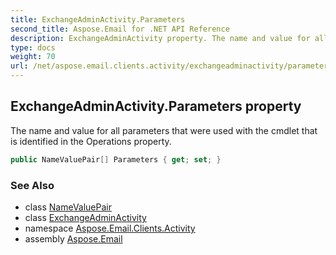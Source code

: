 ```yaml
---
title: ExchangeAdminActivity.Parameters
second_title: Aspose.Email for .NET API Reference
description: ExchangeAdminActivity property. The name and value for all parameters that were used with the cmdlet that is identified in the Operations property
type: docs
weight: 70
url: /net/aspose.email.clients.activity/exchangeadminactivity/parameters/
---
```

## ExchangeAdminActivity.Parameters property

The name and value for all parameters that were used with the cmdlet that is identified in the Operations property.

```csharp
public NameValuePair[] Parameters { get; set; }
```

### See Also

* class [NameValuePair](../../../aspose.email.clients/namevaluepair/)
* class [ExchangeAdminActivity](../)
* namespace [Aspose.Email.Clients.Activity](../../exchangeadminactivity/)
* assembly [Aspose.Email](../../../)


